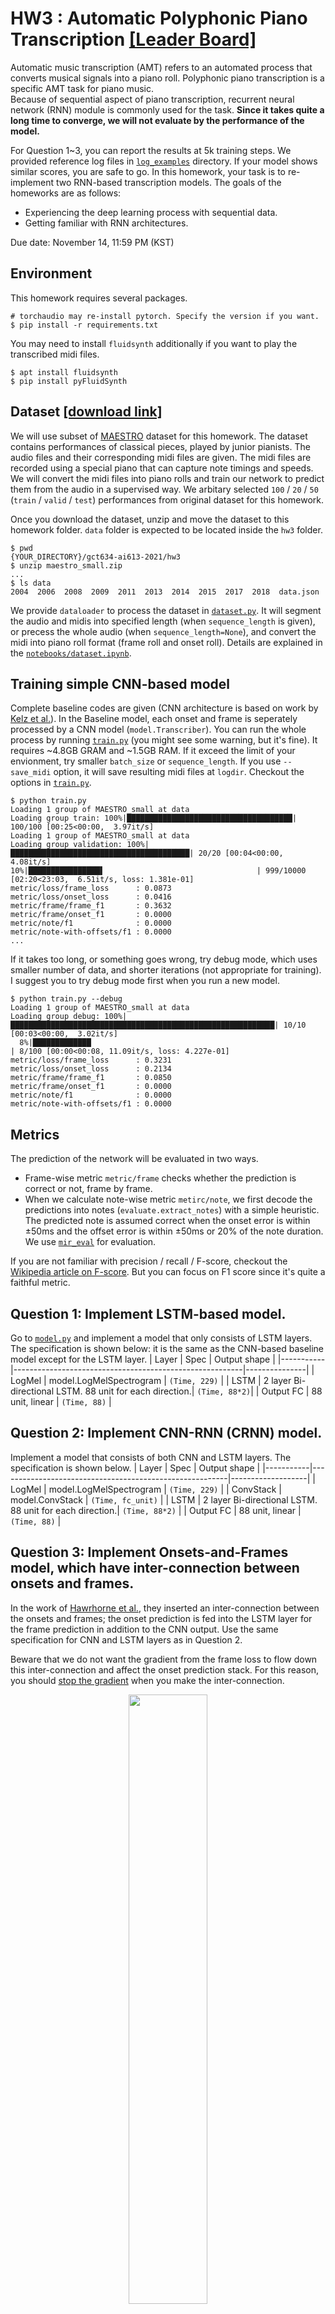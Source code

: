 # HW3 : Automatic Polyphonic Piano Transcription [[Leader Board]](https://docs.google.com/spreadsheets/d/1xlkwRRxS0K7m2AZr5nX1Gfrh8i_Rsiv6wSMp8b8wZgs/edit?usp=sharing)

Automatic music transcription (AMT) refers to an automated process that converts musical signals into a piano roll. Polyphonic piano transcription is a specific AMT task for piano music.  
Because of sequential aspect of piano transcription, recurrent neural network (RNN) module is commonly used for the task.
**Since it takes quite a long time to converge, we will not evaluate by the performance of the model.**

For Question 1~3, you can report the results at 5k training steps. We provided reference log files in [`log_examples`](log_examples/) directory. If your model shows similar scores, you are safe to go.
In this homework, your task is to re-implement two RNN-based transcription models. The goals of the homeworks are as follows:

* Experiencing the deep learning process with sequential data.
* Getting familiar with RNN architectures.

Due date: November 14, 11:59 PM (KST)

## Environment
This homework requires several packages.
```
# torchaudio may re-install pytorch. Specify the version if you want.
$ pip install -r requirements.txt
```

You may need to install `fluidsynth` additionally if you want to play the transcribed midi files.
```
$ apt install fluidsynth
$ pip install pyFluidSynth 
```

## Dataset [[download link]](https://drive.google.com/file/d/1wvN_ZWDiss1YCpC7GAPBMMlyrFYOB6NZ/view?usp=sharing)
We will use subset of [MAESTRO](https://magenta.tensorflow.org/datasets/maestro) dataset for this homework. The dataset contains performances of classical pieces, played by junior pianists. The audio files and their corresponding midi files are given. The midi files are recorded using a special piano that can capture note timings and speeds.
We will convert the midi files into piano rolls and train our network to predict them from the audio in a supervised way.
We arbitary selected `100` / `20` / `50` (`train` / `valid` / `test`) performances from original dataset for this homework.

Once you download the dataset, unzip and move the dataset to this homework folder. `data` folder is expected to be located inside the `hw3` folder.

```
$ pwd
{YOUR_DIRECTORY}/gct634-ai613-2021/hw3
$ unzip maestro_small.zip
...
$ ls data
2004  2006  2008  2009  2011  2013  2014  2015  2017  2018  data.json
```

We provide `dataloader` to process the dataset in [`dataset.py`](dataset.py). It will segment the audio and midis into specified length (when `sequence_length` is given), or precess the whole audio (when `sequence_length=None`), and convert the midi into piano roll format (frame roll and onset roll). Details are explained in the [`notebooks/dataset.ipynb`](notebooks/dataset.ipynb).

## Training simple CNN-based model
Complete baseline codes are given (CNN architecture is based on work by [Kelz et al.](https://arxiv.org/pdf/1612.05153.pdf)). In the Baseline model, each onset and frame is seperately processed by a CNN model (`model.Transcriber`). You can run the whole process by running [`train.py`](train.py) (you might see some warning, but it's fine). It requires ~4.8GB GRAM and ~1.5GB RAM. If it exceed the limit of your envionment, try smaller `batch_size` or `sequence_length`. If you use `--save_midi` option, it will save resulting midi files at `logdir`. Checkout the options in [`train.py`](train.py).
```
$ python train.py
Loading 1 group of MAESTRO_small at data
Loading group train: 100%|█████████████████████████████████████| 100/100 [00:25<00:00,  3.97it/s]
Loading 1 group of MAESTRO_small at data
Loading group validation: 100%|████████████████████████████████████████| 20/20 [00:04<00:00,  4.08it/s]
10%|████████████████▌                                  | 999/10000 [02:20<23:03,  6.51it/s, loss: 1.381e-01]
metric/loss/frame_loss      : 0.0873
metric/loss/onset_loss      : 0.0416
metric/frame/frame_f1       : 0.3632
metric/frame/onset_f1       : 0.0000
metric/note/f1              : 0.0000
metric/note-with-offsets/f1 : 0.0000
...
```

If it takes too long, or something goes wrong, try debug mode, which uses smaller number of data, and shorter iterations (not appropriate for training). I suggest you to try debug mode first when you run a new model.
```
$ python train.py --debug
Loading 1 group of MAESTRO_small at data
Loading group debug: 100%|███████████████████████████████████████████████████████████| 10/10 [00:03<00:00,  3.02it/s]
  8%|█████████████                                                                 | 8/100 [00:00<00:08, 11.09it/s, loss: 4.227e-01]
metric/loss/frame_loss      : 0.3231
metric/loss/onset_loss      : 0.2134
metric/frame/frame_f1       : 0.0850
metric/frame/onset_f1       : 0.0000
metric/note/f1              : 0.0000
metric/note-with-offsets/f1 : 0.0000
```

## Metrics
The prediction of the network will be evaluated in two ways.

* Frame-wise metric `metric/frame` checks whether the prediction is correct or not, frame by frame.
* When we calculate note-wise metric `metirc/note`, we first decode the predictions into notes (`evaluate.extract_notes`) with a simple heuristic. The predicted note is assumed correct when the onset error is within ±50ms and the offset error is within ±50ms or 20% of the note duration. We use [`mir_eval`](https://craffel.github.io/mir_eval/) for evaluation.

If you are not familiar with precision / recall / F-score, checkout the [Wikipedia article on F-score](https://en.wikipedia.org/wiki/F-score). But you can focus on F1 score since it's quite a faithful metric.

## Question 1: Implement LSTM-based model.
Go to [`model.py`](model.py) and implement a model that only consists of LSTM layers. The specification is shown below: it is the same as the CNN-based baseline model except for the LSTM layer.
| Layer     | Spec                                                    | Output shape  |
|-----------|---------------------------------------------------------|---------------|
| LogMel    | model.LogMelSpectrogram                                 | `(Time, 229)` |
| LSTM      | 2 layer Bi-directional LSTM. 88 unit for each direction.| `(Time, 88*2)`|
| Output FC | 88 unit, linear                                         | `(Time, 88)`  |


## Question 2: Implement CNN-RNN (CRNN) model.
Implement a model that consists of both CNN and LSTM layers. The specification is shown below.
| Layer     | Spec                                                    | Output shape      |
|-----------|---------------------------------------------------------|-------------------|
| LogMel    | model.LogMelSpectrogram                                 | `(Time, 229)`     |
| ConvStack | model.ConvStack                                         | `(Time, fc_unit)` |
| LSTM      | 2 layer Bi-directional LSTM. 88 unit for each direction.| `(Time, 88*2)`   |
| Output FC | 88 unit, linear                                         | `(Time, 88)`      |

## Question 3: Implement Onsets-and-Frames model, which have inter-connection between onsets and frames.
In the work of [Hawrhorne et al.](https://arxiv.org/abs/1710.11153), they inserted an inter-connection between the onsets and frames; the onset prediction is fed into the LSTM layer for the frame prediction in addition to the CNN output. Use the same specification for CNN and LSTM layers as in Question 2.

Beware that we do not want the gradient from the frame loss to flow down this inter-connection and affect the onset prediction stack. For this reason, you should [stop the gradient](https://pytorch.org/docs/stable/generated/torch.Tensor.detach.html) when you make the inter-connection.

<center><img src="onf.png" width="50%"></center>

Note: Ignore the "Sigmoid" label in the bottom-most "FC Sigmoid" layer of the frame-loss stack in the image above. You can use just an FC layer without a sigmoid.

## Question 4: Discuss and analyze the results.
1. Visualize at least one sample of your prediction (onset and frame) in the piano roll format (use the codes in [`notebooks/dataset.ipynb`](notebooks/dataset.ipynb) as a reference).
2. What kinds of errors did you observe?
    - Are the predicted onsets and frames consistent with each other?
    - Compare them with the ground truth and analyze the errors in both frame-wise and note-wise perspective.
3. How would you improve the results? (You don't have to implement it &mdash; there is a leaderboard though!)

## Deliverables
You should submit your Python code (`.ipynb` or `.py` files) and homework report (`.pdf` file) to KLMS. The report should include:

* Experiments and Results
* Discussion

## Transcribe your own! (just for fun!)
You can transcribe your own audio file with [`transcribe.py`](transcribe.py).
It requires `fluidsynth` and `pyFluidSynth` for synthesis. If you want to change the model, you will need to change the code to save and load your model.

```
# transcribe
$ python transcribe.py runs/exp_201108-131123/model-10000.pt data/2006/MIDI-Unprocessed_03_R1_2006_01-05_ORIG_MID--AUDIO_03_R1_2006_04_Track04_wav.flac
save_path: runs/exp_201108-131123/MIDI-Unprocessed_03_R1_2006_01-05_ORIG_MID--AUDIO_03_R1_2006_04_Track04_wav_transcribed
...
```
It will generate three files: `runs/exp_201108-131123/MIDI-Unprocessed_03_R1_2006_01-05_ORIG_MID--AUDIO_03_R1_2006_04_Track04_wav_transcribed.{npz, midi, wav}`.

## Credit
Many lines of codes are borrowed from [Onsets-and-Frames implementation](https://github.com/jongwook/onsets-and-frames) of Jongwook Kim. Implemented by [Taegyun Kwon](https://taegyunkwon.github.io/) @ [MAClab](https://mac.kaist.ac.kr/).
